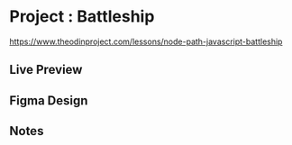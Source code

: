 # Project : Battleship

https://www.theodinproject.com/lessons/node-path-javascript-battleship

## Live Preview

## Figma Design

## Notes
